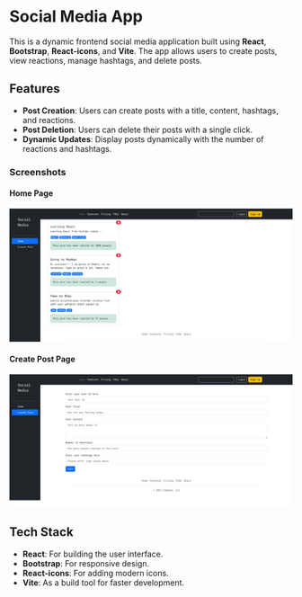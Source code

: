 # Social Media App

This is a dynamic frontend social media application built using **React**, **Bootstrap**, **React-icons**, and **Vite**. The app allows users to create posts, view reactions, manage hashtags, and delete posts.

## Features

- **Post Creation**: Users can create posts with a title, content, hashtags, and reactions.
- **Post Deletion**: Users can delete their posts with a single click.
- **Dynamic Updates**: Display posts dynamically with the number of reactions and hashtags.

### Screenshots

#### Home Page
![Home Page](./Social_Media_App_Homepage.png)

#### Create Post Page
![Create Post Page](./Social_Media_App_CreatePostPage.png)



## Tech Stack

- **React**: For building the user interface.
- **Bootstrap**: For responsive design.
- **React-icons**: For adding modern icons.
- **Vite**: As a build tool for faster development.